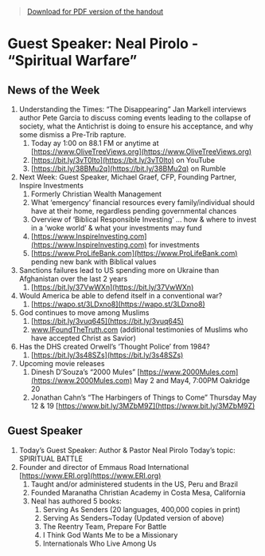 >[Download for PDF version of the handout](/week050122.pdf)


# Guest Speaker: Neal Pirolo  - “Spiritual Warfare”


## News of the Week
1. Understanding the Times: “The Disappearing” Jan Markell interviews author Pete Garcia to discuss coming events leading to the collapse of society, what the Antichrist is doing to ensure his acceptance, and why some dismiss a Pre-Trib rapture.
	1. Today ay 1:00 on 88.1 FM or anytime at [https://www.OliveTreeViews.org](https://www.OliveTreeViews.org)
	1. [https://bit.ly/3vT0lto](https://bit.ly/3vT0lto) on YouTube
	1. [https://bit.ly/38BMu2q](https://bit.ly/38BMu2q) on Rumble
1. Next Week: Guest Speaker, Michael Graef, CFP, Founding Partner, Inspire Investments
	1. Formerly Christian Wealth Management
	1. What ‘emergency’ financial resources every family/individual should have at their home, regardless pending governmental chances
	1. Overview of ‘Biblical Responsible Investing’ … how & where to invest in a ‘woke world’ & what your investments may fund
	1. [https://www.InspireInvesting.com](https://www.InspireInvesting.com)   for investments 
	1. [https://www.ProLifeBank.com](https://www.ProLifeBank.com)  pending new bank with Biblical values 
1. Sanctions failures lead to US spending more on Ukraine than Afghanistan over the last 2 years
	1. [https://bit.ly/37VwWXn](https://bit.ly/37VwWXn)  
1. Would America be able to defend itself in a conventional war? 
	1. [https://wapo.st/3LDxno8](https://wapo.st/3LDxno8) 
1. God continues to move among Muslims
	1. [https://bit.ly/3vuq645](https://bit.ly/3vuq645) 
	1. www.IFoundTheTruth.com (additional testimonies of Muslims who have accepted Christ as Savior)
1. Has the DHS created Orwell’s ‘Thought Police’ from 1984?
	1. [https://bit.ly/3s48SZs](https://bit.ly/3s48SZs)
1. Upcoming movie releases
	1. Dinesh D’Souza’s “2000 Mules” [https://www.2000Mules.com](https://www.2000Mules.com) May 2 and May4, 7:00PM Oakridge 20
	1. Jonathan Cahn’s “The Harbingers of Things to Come” Thursday May 12 & 19 [https://www.bit.ly/3MZbM9Z](https://www.bit.ly/3MZbM9Z)

## Guest Speaker

1. Today’s Guest Speaker:  Author & Pastor Neal Pirolo    Today’s topic: SPIRITUAL BATTLE
1. Founder and director of Emmaus Road International [https://www.ERI.org](https://www.ERI.org)
	1. Taught and/or administered students in the US, Peru and Brazil
	1. Founded Maranatha Christian Academy in Costa Mesa, California
	1. Neal has authored 5 books:
		1. Serving As Senders (20 languages, 400,000 copies in print)
		2. Serving As Senders~Today (Updated version of above)
		3. The Reentry Team, Prepare For Battle
		4. I Think God Wants Me to be a Missionary
		5. Internationals Who Live Among Us
